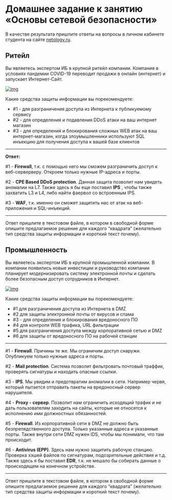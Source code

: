 # Домашнее задание к занятию «Основы сетевой безопасности»

В качестве результата пришлите ответы на вопросы в личном кабинете студента на сайте [netology.ru](https://netology.ru/).

## Ритейл

Вы являетесь экспертом ИБ в крупной ритейл компании. Компания в условиях пандемии COVID-19 переводит продажи в онлайн (интернет) и запускает Интернет-Сайт.

[![img](https://github.com/netology-code/ibnet-homeworks/raw/v2/08_basics/pic/retail.png)](https://github.com/netology-code/ibnet-homeworks/blob/v2/08_basics/pic/retail.png)

Какие средства защиты информации вы порекомендуете:

- \#1 - для разграничения доступа из Интернета к публикуемому сервису
- \#2 - для определения и подавления DDoS атаки на ваш интернет магазин
- \#3 - для определения и блокирования сложных WEB атак на ваш интернет-магазин, когда злоумышленники используют SQL инъекцию для получения доступа к вашей базе клиентов

***

**Ответ:**

#1 - **Firewall**, т.к. c помощью него мы сможем разграничить доступ к веб-серверверу. Откроем только нужные IP-адреса и порты. 

#2 -  **CPE Based DDoS protection**. Данная защита позволит нам увидеть аномалии на L7. Также здесь я бы еще поставил **IPS** , чтобы также захватить L3 и L4, либо найти фаервол со встроенным IPS.

#3 - **WAF**, т.к. именно он сможет защитить нас от атак на веб-приложения и SQL-инъекций. 

***



Ответ пришлите в текстовом файле, в котором в свободной форме опишите предлагаемое решение для каждого “квадрата” (желательно тип средства защиты информации и короткий текст почему).

## Промышленность

Вы являетесь экспертом ИБ в крупной промышленной компании. В компании появились новые инвестиции и руководство компании планирует модернизировать систему электронной почты и сделать более безопасным доступ сотрудников в Интернет.

[![img](https://github.com/netology-code/ibnet-homeworks/raw/v2/08_basics/pic/industry.png)](https://github.com/netology-code/ibnet-homeworks/blob/v2/08_basics/pic/industry.png)

Какие средства защиты информации вы порекомендуете:

- \#1 для разграничения доступа из Интернета в DMZ
- \#2 для защиты электронной почты от вирусов и спама
- \#3 - для определения и блокирования вредоносного ПО
- \#4 для контроля WEB трафика, URL фильтрации
- \#5 для разграничения доступа между корпоративной сетью и DMZ
- \#6 для защиты от вредоносного ПО на рабочей станции

***

#1 - **Firewall**. Причины те же. Мы ограничим доступ снаружи. Опубликуем только нужные адреса и порты.

#2 - **Mail protection**. Система позволит фильтровать почтовый траффик, проверять сигнатуры и находить опасные ссылки.

#3 - **IPS**. Мы увидим и предотвратим аномалии в сети. Например червя, который пытается отправить пакеты на вредоносный сервер нарушителя.

#4 - **Proxy - сервер**. Позволит нам ограничить исходящий трафик и не дать пользователям заходить на сайты, которые не относятся к исполнению ими должностных обязанностей.

#5 - **Firewall**. Из корпоративной сети в DMZ не должно быть безпрепядственного доступа. Только указанные адреса и указанные порты. Также внутри сети DMZ нужен IDS, чтобы мы понимали, что там происходит.

#6 - **Antivirus (EPP)**. Здесь нам нужно защитить рабочую станцию. Проверка хэшей файлов по сигнатурам, подозрительные действия и т.д. Также здесь я бы поставил **EDR**, т.к. не мешало бы собирать данные о происходящем на конечном устройстве.

***



Ответ пришлите в текстовом файле, в котором в свободной форме опишите предлагаемое решение для каждого “квадрата” (желательно тип средства защиты информации и короткий текст почему).